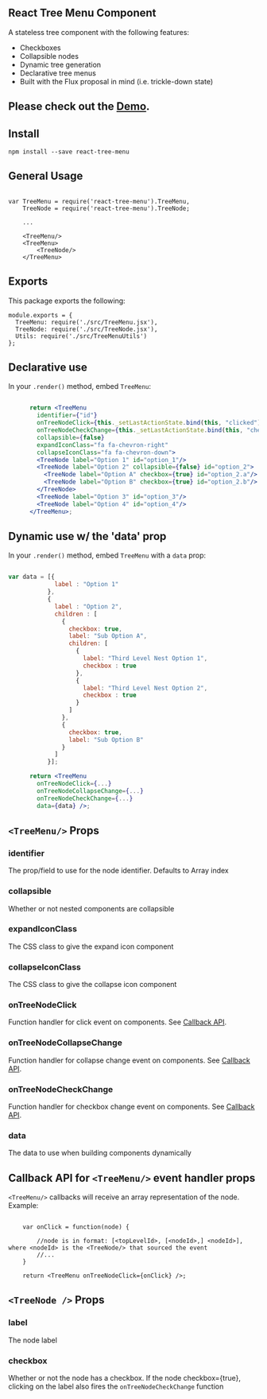 ## React Tree Menu Component

A stateless tree component with the following features:

* Checkboxes
* Collapsible nodes
* Dynamic tree generation
* Declarative tree menus
* Built with the Flux proposal in mind (i.e. trickle-down state)

## Please check out the [Demo](http://mandarinconlabarba.github.io/react-tree-menu/example/index.html).

## Install

```
npm install --save react-tree-menu
```

## General Usage

```

var TreeMenu = require('react-tree-menu').TreeMenu,
    TreeNode = require('react-tree-menu').TreeNode;

    ...

    <TreeMenu/>
    <TreeMenu>
        <TreeNode/>
    </TreeMenu>

```

## Exports

This package exports the following:

```
module.exports = {
  TreeMenu: require('./src/TreeMenu.jsx'),
  TreeNode: require('./src/TreeNode.jsx'),
  Utils: require('./src/TreeMenuUtils')
};

```

## Declarative use

In your `.render()` method, embed `TreeMenu`:

```jsx

      return <TreeMenu
        identifier={"id"}
        onTreeNodeClick={this._setLastActionState.bind(this, "clicked")}
        onTreeNodeCheckChange={this._setLastActionState.bind(this, "checked")}
        collapsible={false}
        expandIconClass="fa fa-chevron-right"
        collapseIconClass="fa fa-chevron-down">
        <TreeNode label="Option 1" id="option_1"/>
        <TreeNode label="Option 2" collapsible={false} id="option_2">
          <TreeNode label="Option A" checkbox={true} id="option_2.a"/>
          <TreeNode label="Option B" checkbox={true} id="option_2.b"/>
        </TreeNode>
        <TreeNode label="Option 3" id="option_3"/>
        <TreeNode label="Option 4" id="option_4"/>
      </TreeMenu>;

```


## Dynamic use w/ the 'data' prop

In your `.render()` method, embed `TreeMenu` with a `data` prop:

```jsx

var data = [{
             label : "Option 1"
           },
           {
             label : "Option 2",
             children : [
               {
                 checkbox: true,
                 label: "Sub Option A",
                 children: [
                   {
                     label: "Third Level Nest Option 1",
                     checkbox : true
                   },
                   {
                     label: "Third Level Nest Option 2",
                     checkbox : true
                   }
                 ]
               },
               {
                 checkbox: true,
                 label: "Sub Option B"
               }
             ]
           }];

      return <TreeMenu
        onTreeNodeClick={...}
        onTreeNodeCollapseChange={...}
        onTreeNodeCheckChange={...}
        data={data} />;

```

## `<TreeMenu/>` Props

### identifier

The prop/field to use for the node identifier. Defaults to Array index

### collapsible

Whether or not nested <TreeNode/> components are collapsible

### expandIconClass

The CSS class to give the expand icon component

### collapseIconClass

The CSS class to give the collapse icon component

### onTreeNodeClick

Function handler for click event on <TreeNode /> components. See [Callback API](#callback-api-for-treemenu-event-handler-props).

### onTreeNodeCollapseChange

Function handler for collapse change event on <TreeNode /> components. See [Callback API](#callback-api-for-treemenu-event-handler-props).

### onTreeNodeCheckChange

Function handler for checkbox change event on <TreeNode /> components. See [Callback API](#callback-api-for-treemenu-event-handler-props).

### data

The data to use when building <TreeNode/> components dynamically

## Callback API for `<TreeMenu/>` event handler props

`<TreeMenu/>` callbacks will receive an array representation of the node. Example:

```

    var onClick = function(node) {

        //node is in format: [<topLevelId>, [<nodeId>,] <nodeId>], where <nodeId> is the <TreeNode/> that sourced the event
        //...
    }

    return <TreeMenu onTreeNodeClick={onClick} />;

```


## `<TreeNode />` Props

### label

The node label

### checkbox

Whether or not the node has a checkbox. If the node checkbox={true}, clicking on the label also fires the `onTreeNodeCheckChange` function






